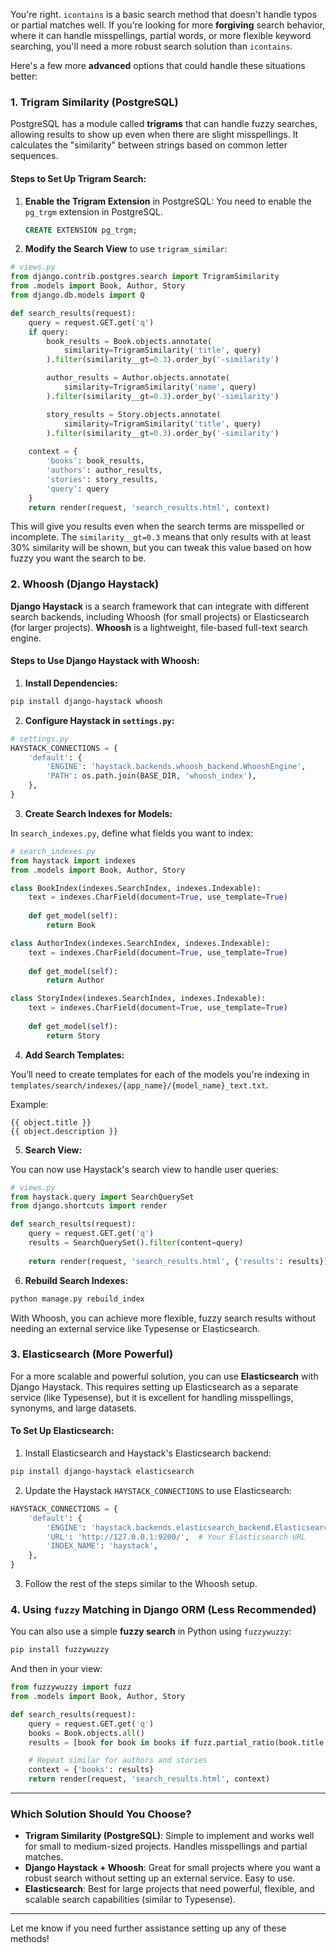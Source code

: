You're right. `icontains` is a basic search method that doesn't handle typos or partial matches well. If you're looking for more **forgiving** search behavior, where it can handle misspellings, partial words, or more flexible keyword searching, you'll need a more robust search solution than `icontains`.

Here's a few more **advanced** options that could handle these situations better:

### 1. **Trigram Similarity (PostgreSQL)**

PostgreSQL has a module called **trigrams** that can handle fuzzy searches, allowing results to show up even when there are slight misspellings. It calculates the "similarity" between strings based on common letter sequences.

#### Steps to Set Up Trigram Search:

1. **Enable the Trigram Extension** in PostgreSQL:
   You need to enable the `pg_trgm` extension in PostgreSQL.

   ```sql
   CREATE EXTENSION pg_trgm;
   ```

2. **Modify the Search View** to use `trigram_similar`:

```python
# views.py
from django.contrib.postgres.search import TrigramSimilarity
from .models import Book, Author, Story
from django.db.models import Q

def search_results(request):
    query = request.GET.get('q')
    if query:
        book_results = Book.objects.annotate(
            similarity=TrigramSimilarity('title', query)
        ).filter(similarity__gt=0.3).order_by('-similarity')

        author_results = Author.objects.annotate(
            similarity=TrigramSimilarity('name', query)
        ).filter(similarity__gt=0.3).order_by('-similarity')

        story_results = Story.objects.annotate(
            similarity=TrigramSimilarity('title', query)
        ).filter(similarity__gt=0.3).order_by('-similarity')
    
    context = {
        'books': book_results,
        'authors': author_results,
        'stories': story_results,
        'query': query
    }
    return render(request, 'search_results.html', context)
```

This will give you results even when the search terms are misspelled or incomplete. The `similarity__gt=0.3` means that only results with at least 30% similarity will be shown, but you can tweak this value based on how fuzzy you want the search to be.

### 2. **Whoosh (Django Haystack)**

**Django Haystack** is a search framework that can integrate with different search backends, including Whoosh (for small projects) or Elasticsearch (for larger projects). **Whoosh** is a lightweight, file-based full-text search engine.

#### Steps to Use Django Haystack with Whoosh:

1. **Install Dependencies:**

```bash
pip install django-haystack whoosh
```

2. **Configure Haystack in `settings.py`:**

```python
# settings.py
HAYSTACK_CONNECTIONS = {
    'default': {
        'ENGINE': 'haystack.backends.whoosh_backend.WhooshEngine',
        'PATH': os.path.join(BASE_DIR, 'whoosh_index'),
    },
}
```

3. **Create Search Indexes for Models:**

In `search_indexes.py`, define what fields you want to index:

```python
# search_indexes.py
from haystack import indexes
from .models import Book, Author, Story

class BookIndex(indexes.SearchIndex, indexes.Indexable):
    text = indexes.CharField(document=True, use_template=True)
    
    def get_model(self):
        return Book

class AuthorIndex(indexes.SearchIndex, indexes.Indexable):
    text = indexes.CharField(document=True, use_template=True)
    
    def get_model(self):
        return Author

class StoryIndex(indexes.SearchIndex, indexes.Indexable):
    text = indexes.CharField(document=True, use_template=True)
    
    def get_model(self):
        return Story
```

4. **Add Search Templates:**

You’ll need to create templates for each of the models you're indexing in `templates/search/indexes/{app_name}/{model_name}_text.txt`.

Example:

```plaintext
{{ object.title }}
{{ object.description }}
```

5. **Search View:**

You can now use Haystack's search view to handle user queries:

```python
# views.py
from haystack.query import SearchQuerySet
from django.shortcuts import render

def search_results(request):
    query = request.GET.get('q')
    results = SearchQuerySet().filter(content=query)
    
    return render(request, 'search_results.html', {'results': results})
```

6. **Rebuild Search Indexes:**

```bash
python manage.py rebuild_index
```

With Whoosh, you can achieve more flexible, fuzzy search results without needing an external service like Typesense or Elasticsearch.

### 3. **Elasticsearch (More Powerful)**

For a more scalable and powerful solution, you can use **Elasticsearch** with Django Haystack. This requires setting up Elasticsearch as a separate service (like Typesense), but it is excellent for handling misspellings, synonyms, and large datasets.

#### To Set Up Elasticsearch:

1. Install Elasticsearch and Haystack's Elasticsearch backend:

```bash
pip install django-haystack elasticsearch
```

2. Update the Haystack `HAYSTACK_CONNECTIONS` to use Elasticsearch:

```python
HAYSTACK_CONNECTIONS = {
    'default': {
        'ENGINE': 'haystack.backends.elasticsearch_backend.ElasticsearchSearchEngine',
        'URL': 'http://127.0.0.1:9200/',  # Your Elasticsearch URL
        'INDEX_NAME': 'haystack',
    },
}
```

3. Follow the rest of the steps similar to the Whoosh setup.

### 4. **Using `fuzzy` Matching in Django ORM (Less Recommended)**

You can also use a simple **fuzzy search** in Python using `fuzzywuzzy`:

```bash
pip install fuzzywuzzy
```

And then in your view:

```python
from fuzzywuzzy import fuzz
from .models import Book, Author, Story

def search_results(request):
    query = request.GET.get('q')
    books = Book.objects.all()
    results = [book for book in books if fuzz.partial_ratio(book.title.lower(), query.lower()) > 70]

    # Repeat similar for authors and stories
    context = {'books': results}
    return render(request, 'search_results.html', context)
```

---

### Which Solution Should You Choose?

- **Trigram Similarity (PostgreSQL)**: Simple to implement and works well for small to medium-sized projects. Handles misspellings and partial matches.
- **Django Haystack + Whoosh**: Great for small projects where you want a robust search without setting up an external service. Easy to use.
- **Elasticsearch**: Best for large projects that need powerful, flexible, and scalable search capabilities (similar to Typesense).

---

Let me know if you need further assistance setting up any of these methods!